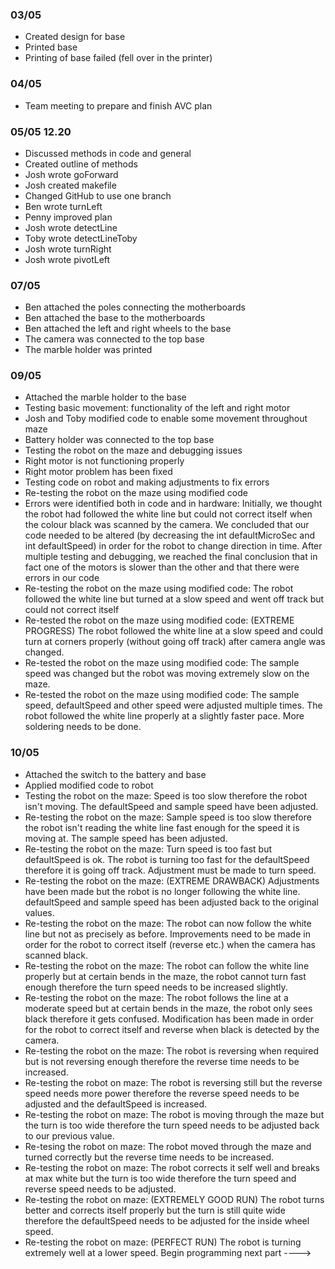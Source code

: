 ### 03/05
- Created design for base
- Printed base
- Printing of base failed (fell over in the printer)

### 04/05
- Team meeting to prepare and finish AVC plan

### 05/05 12.20
- Discussed methods in code and general 
- Created outline of methods
- Josh wrote goForward
- Josh created makefile
- Changed GitHub to use one branch
- Ben wrote turnLeft
- Penny improved plan
- Josh wrote detectLine
- Toby wrote detectLineToby
- Josh wrote turnRight
- Josh wrote pivotLeft

### 07/05 
- Ben attached the poles connecting the motherboards
- Ben attached the base to the motherboards
- Ben attached the left and right wheels to the base
- The camera was connected to the top base
- The marble holder was printed

### 09/05 
- Attached the marble holder to the base
- Testing basic movement: functionality of the left and right motor
- Josh and Toby modified code to enable some movement throughout maze
- Battery holder was connected to the top base 
- Testing the robot on the maze and debugging issues 
- Right motor is not functioning properly 
- Right motor problem has been fixed
- Testing code on robot and making adjustments to fix errors
- Re-testing the robot on the maze using modified code
- Errors were identified both in code and in hardware: Initially, we thought the robot had followed the white line but could not correct itself when the colour black was scanned by the camera. We concluded that our code needed to be altered (by decreasing the int defaultMicroSec and int defaultSpeed) in order for the robot to change direction in time. After multiple testing and debugging, we reached the final conclusion that in fact one of the motors is slower than the other and that there were errors in our code
- Re-testing the robot on the maze using modified code: The robot followed the white line but turned at a slow speed and went off track but could not correct itself
- Re-tested the robot on the maze using modified code: (EXTREME PROGRESS) The robot followed the white line at a slow speed and could turn at corners properly (without going off track) after camera angle was changed. 
- Re-tested the robot on the maze using modified code: The sample speed was changed but the robot was moving extremely slow on the maze. 
- Re-tested the robot on the maze using modified code: The sample speed, defaultSpeed and other speed were adjusted multiple times. The robot followed the white line properly at a slightly faster pace. More soldering needs to be done. 

### 10/05
- Attached the switch to the battery and base
- Applied modified code to robot
- Testing the robot on the maze: Speed is too slow therefore the robot isn't moving. The defaultSpeed and sample speed have been adjusted. 
- Re-testing the robot on the maze: Sample speed is too slow therefore the robot isn't reading the white line fast enough for the speed it is moving at. The sample speed has been adjusted. 
- Re-testing the robot on the maze: Turn speed is too fast but defaultSpeed is ok. The robot is turning too fast for the defaultSpeed therefore it is going off track. Adjustment must be made to turn speed. 
- Re-testing the robot on the maze: (EXTREME DRAWBACK) Adjustments have been made but the robot is no longer following the white line. defaultSpeed and sample speed has been adjusted back to the original values.
- Re-testing the robot on the maze: The robot can now follow the white line but not as precisely as before. Improvements need to be made in order for the robot to correct itself (reverse etc.) when the camera has scanned black. 
- Re-testing the robot on the maze: The robot can follow the white line properly but at certain bends in the maze, the robot cannot turn fast enough therefore the turn speed needs to be increased slightly. 
- Re-testing the robot on the maze: The robot follows the line at a moderate speed but at certain bends in the maze, the robot only sees black therefore it gets confused. Modification has been made in order for the robot to correct itself and reverse when black is detected by the camera.
- Re-testing the robot on the maze: The robot is reversing when required but is not reversing enough therefore the reverse time needs to be increased.
- Re-testing the robot on maze: The robot is reversing still but the reverse speed needs more power therefore the reverse speed needs to be adjusted and the defaultSpeed is increased. 
- Re-testing the robot on maze: The robot is moving through the maze but the turn is too wide therefore the turn speed needs to be adjusted back to our previous value.
- Re-tesing the robot on maze: The robot moved through the maze and turned correctly but the reverse time needs to be increased.
- Re-testing the robot on maze: The robot corrects it self well and breaks at max white but the turn is too wide therefore the turn speed and reverse speed needs to be adjusted. 
- Re-testing the robot on maze: (EXTREMELY GOOD RUN) The robot turns better and corrects itself properly but the turn is still quite wide therefore the defaultSpeed needs to be adjusted for the inside wheel speed.
- Re-testing the robot on maze: (PERFECT RUN) The robot is turning extremely well at a lower speed. Begin programming next part ----> 
